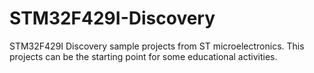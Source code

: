 # STM32F429I-Discovery
STM32F429I Discovery sample projects from ST microelectronics.
This projects can be the starting point for some educational activities.
